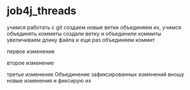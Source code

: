 # job4j_threads
учимся работать с git
создаем новые ветки
объединяем их,
учимся объединять коммиты
создали ветку и объединили коммиты
увеличиваем длину файла и еще раз объединяем коммит

первое изменение

второе изменение

третье изменение
Объединение зафиксированных изменений
вношу новые изменения и фиксирую их